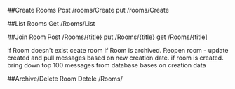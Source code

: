 ##Create Rooms
Post /rooms/Create
put  /rooms/Create

##List Rooms
Get /Rooms/List

##Join Room
Post /Rooms/{title}
put  /Rooms/{title}
get  /Rooms/{title]

if Room doesn't exist ceate room
if Room is archived.  Reopen room - update created and pull messages based on new creation date.
if room is created.   bring down top 100 messages from database bases on creation data


##Archive/Delete Room
Detele /Rooms/
